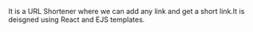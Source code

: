 It is a URL Shortener where we can add any link and get a short link.It is deisgned using React and EJS templates.
